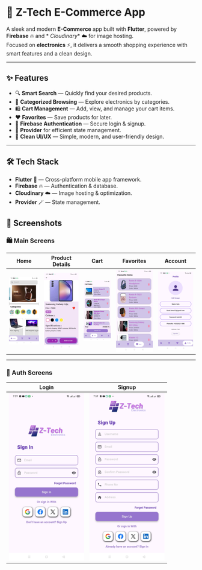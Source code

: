 # 🛒 Z-Tech E-Commerce App

A sleek and modern **E-Commerce** app built with **Flutter**, powered by **Firebase** 🔥 and *
*Cloudinary** ☁️ for image hosting.  
Focused on **electronics** ⚡, it delivers a smooth shopping experience with smart features and a
clean design.

---

## ✨ Features

- 🔍 **Smart Search** — Quickly find your desired products.
- 📂 **Categorized Browsing** — Explore electronics by categories.
- 🛍 **Cart Management** — Add, view, and manage your cart items.
- ❤️ **Favorites** — Save products for later.
- 🔑 **Firebase Authentication** — Secure login & signup.
- 🎯 **Provider** for efficient state management.
- 🎨 **Clean UI/UX** — Simple, modern, and user-friendly design.

---

## 🛠 Tech Stack

- **Flutter** 💙 — Cross-platform mobile app framework.
- **Firebase** 🔥 — Authentication & database.
- **Cloudinary** ☁️ — Image hosting & optimization.
- **Provider** 🪄 — State management.

## 📸 Screenshots

### 🛍 Main Screens

| Home                                               | Product Details                                       | Cart                                               | Favorites                                         | Account                                               |  
|----------------------------------------------------|-------------------------------------------------------|----------------------------------------------------|---------------------------------------------------|-------------------------------------------------------|  
| <img src="screenshots/home_page.jpg" width="200"/> | <img src="screenshots/product_page.jpg" width="200"/> | <img src="screenshots/cart_page.jpg" width="200"/> | <img src="screenshots/fav_page.jpg" width="200"/> | <img src="screenshots/account_page.jpg" width="200"/> |  

---

### 🔑 Auth Screens

| Login                                               | Signup                                               |  
|-----------------------------------------------------|------------------------------------------------------|  
| <img src="screenshots/login_page.jpg" width="200"/> | <img src="screenshots/signup_page.jpg" width="200"/> |
